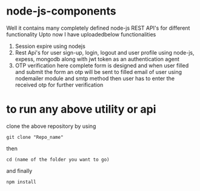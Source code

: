 # node-js-components
Well it contains many completely defined node-js REST API's for different functionality
Upto now I have uploadedbelow functionalities

1. Session expire using nodejs
2. Rest Api's for user sign-up, login, logout and user profile using node-js, expess, mongodb along with jwt token as an authentication agent
3. OTP verification here complete form is designed and when user filled and submit the form an otp will be sent to filled email of user using nodemailer module and smtp method 
then user has to enter the received otp for further verification

# to run any above utility or api
clone the above repository by using 
```
git clone "Repo_name"
```
then
```
cd (name of the folder you want to go)
```
and finally
```
npm install
```

